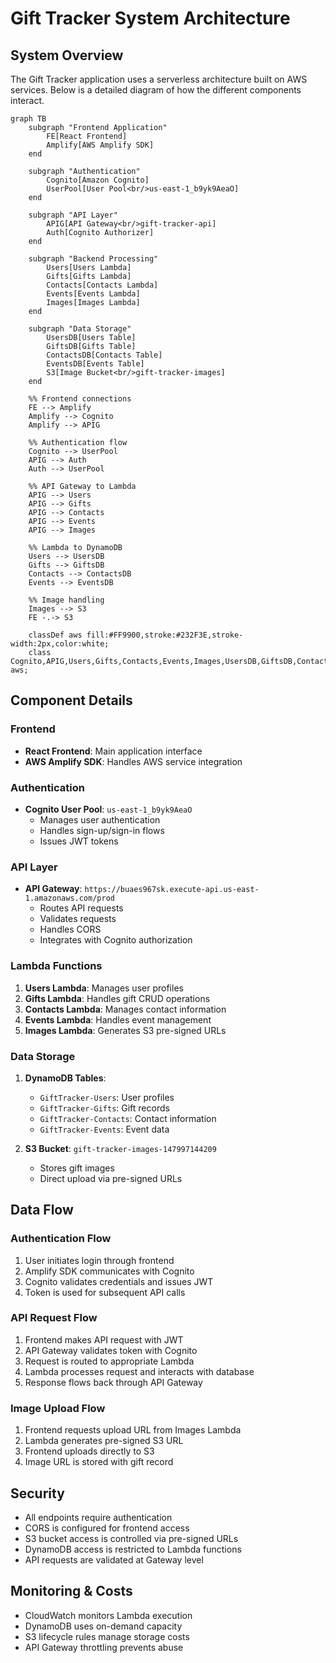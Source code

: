 # Gift Tracker System Architecture

## System Overview

The Gift Tracker application uses a serverless architecture built on AWS services. Below is a detailed diagram of how the different components interact.

```mermaid
graph TB
    subgraph "Frontend Application"
        FE[React Frontend]
        Amplify[AWS Amplify SDK]
    end

    subgraph "Authentication"
        Cognito[Amazon Cognito]
        UserPool[User Pool<br/>us-east-1_b9yk9AeaO]
    end

    subgraph "API Layer"
        APIG[API Gateway<br/>gift-tracker-api]
        Auth[Cognito Authorizer]
    end

    subgraph "Backend Processing"
        Users[Users Lambda]
        Gifts[Gifts Lambda]
        Contacts[Contacts Lambda]
        Events[Events Lambda]
        Images[Images Lambda]
    end

    subgraph "Data Storage"
        UsersDB[Users Table]
        GiftsDB[Gifts Table]
        ContactsDB[Contacts Table]
        EventsDB[Events Table]
        S3[Image Bucket<br/>gift-tracker-images]
    end

    %% Frontend connections
    FE --> Amplify
    Amplify --> Cognito
    Amplify --> APIG

    %% Authentication flow
    Cognito --> UserPool
    APIG --> Auth
    Auth --> UserPool

    %% API Gateway to Lambda
    APIG --> Users
    APIG --> Gifts
    APIG --> Contacts
    APIG --> Events
    APIG --> Images

    %% Lambda to DynamoDB
    Users --> UsersDB
    Gifts --> GiftsDB
    Contacts --> ContactsDB
    Events --> EventsDB

    %% Image handling
    Images --> S3
    FE -.-> S3

    classDef aws fill:#FF9900,stroke:#232F3E,stroke-width:2px,color:white;
    class Cognito,APIG,Users,Gifts,Contacts,Events,Images,UsersDB,GiftsDB,ContactsDB,EventsDB,S3 aws;
```

## Component Details

### Frontend

- **React Frontend**: Main application interface
- **AWS Amplify SDK**: Handles AWS service integration

### Authentication

- **Cognito User Pool**: `us-east-1_b9yk9AeaO`
  - Manages user authentication
  - Handles sign-up/sign-in flows
  - Issues JWT tokens

### API Layer

- **API Gateway**: `https://buaes967sk.execute-api.us-east-1.amazonaws.com/prod`
  - Routes API requests
  - Validates requests
  - Handles CORS
  - Integrates with Cognito authorization

### Lambda Functions

1. **Users Lambda**: Manages user profiles
2. **Gifts Lambda**: Handles gift CRUD operations
3. **Contacts Lambda**: Manages contact information
4. **Events Lambda**: Handles event management
5. **Images Lambda**: Generates S3 pre-signed URLs

### Data Storage

1. **DynamoDB Tables**:

   - `GiftTracker-Users`: User profiles
   - `GiftTracker-Gifts`: Gift records
   - `GiftTracker-Contacts`: Contact information
   - `GiftTracker-Events`: Event data

2. **S3 Bucket**: `gift-tracker-images-147997144209`
   - Stores gift images
   - Direct upload via pre-signed URLs

## Data Flow

### Authentication Flow

1. User initiates login through frontend
2. Amplify SDK communicates with Cognito
3. Cognito validates credentials and issues JWT
4. Token is used for subsequent API calls

### API Request Flow

1. Frontend makes API request with JWT
2. API Gateway validates token with Cognito
3. Request is routed to appropriate Lambda
4. Lambda processes request and interacts with database
5. Response flows back through API Gateway

### Image Upload Flow

1. Frontend requests upload URL from Images Lambda
2. Lambda generates pre-signed S3 URL
3. Frontend uploads directly to S3
4. Image URL is stored with gift record

## Security

- All endpoints require authentication
- CORS is configured for frontend access
- S3 bucket access is controlled via pre-signed URLs
- DynamoDB access is restricted to Lambda functions
- API requests are validated at Gateway level

## Monitoring & Costs

- CloudWatch monitors Lambda execution
- DynamoDB uses on-demand capacity
- S3 lifecycle rules manage storage costs
- API Gateway throttling prevents abuse
